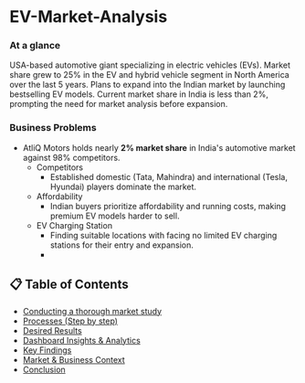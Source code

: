 # EV-Market-Analysis

### At a glance
USA-based automotive giant specializing in electric vehicles (EVs). Market share grew to 25% in the EV and hybrid vehicle segment in North America over the last 5 years. Plans to expand into the Indian market by launching bestselling EV models. Current market share in India is less than 2%, prompting the need for market analysis before expansion.

### Business Problems
- AtliQ Motors holds nearly **2% market share** in India's automotive market against 98% competitors.
  - Competitors
    - Established domestic (Tata, Mahindra) and international (Tesla, Hyundai) players dominate the market.
  - Affordability
    - Indian buyers prioritize affordability and running costs, making premium EV models harder to sell.
  - EV Charging Station
    - Finding suitable locations with facing no  limited EV charging stations for their entry and expansion.
    - 
   
## 📋 Table of Contents

- [Conducting a thorough market study](#project-overview)
- [Processes (Step by step)](#database-schema)
- [Desired Results](#queries-and-stored-procedures)
- [Dashboard Insights & Analytics](#sales-reports)
- [Key Findings](#top-customers-products-markets)
- [Market & Business Context](#supply-chain-analytics)
- [Conclusion](#supply-chain-analytics)
